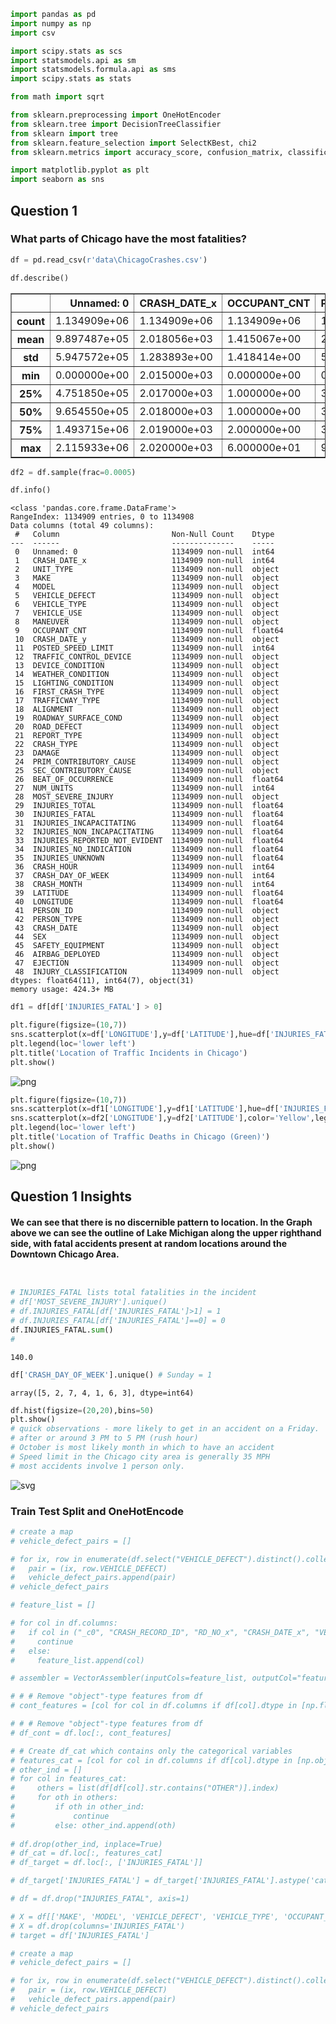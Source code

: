 ```python
import pandas as pd
import numpy as np 
import csv

import scipy.stats as scs
import statsmodels.api as sm
import statsmodels.formula.api as sms
import scipy.stats as stats

from math import sqrt

from sklearn.preprocessing import OneHotEncoder
from sklearn.tree import DecisionTreeClassifier
from sklearn import tree
from sklearn.feature_selection import SelectKBest, chi2
from sklearn.metrics import accuracy_score, confusion_matrix, classification_report

import matplotlib.pyplot as plt
import seaborn as sns
```

## Question 1

### What parts of Chicago have the most fatalities?


```python
df = pd.read_csv(r'data\ChicagoCrashes.csv')
```


```python
df.describe()
```




<div>
<style scoped>
    .dataframe tbody tr th:only-of-type {
        vertical-align: middle;
    }

    .dataframe tbody tr th {
        vertical-align: top;
    }

    .dataframe thead th {
        text-align: right;
    }
</style>
<table border="1" class="dataframe">
  <thead>
    <tr style="text-align: right;">
      <th></th>
      <th>Unnamed: 0</th>
      <th>CRASH_DATE_x</th>
      <th>OCCUPANT_CNT</th>
      <th>POSTED_SPEED_LIMIT</th>
      <th>BEAT_OF_OCCURRENCE</th>
      <th>NUM_UNITS</th>
      <th>INJURIES_TOTAL</th>
      <th>INJURIES_FATAL</th>
      <th>INJURIES_INCAPACITATING</th>
      <th>INJURIES_NON_INCAPACITATING</th>
      <th>INJURIES_REPORTED_NOT_EVIDENT</th>
      <th>INJURIES_NO_INDICATION</th>
      <th>INJURIES_UNKNOWN</th>
      <th>CRASH_HOUR</th>
      <th>CRASH_DAY_OF_WEEK</th>
      <th>CRASH_MONTH</th>
      <th>LATITUDE</th>
      <th>LONGITUDE</th>
    </tr>
  </thead>
  <tbody>
    <tr>
      <th>count</th>
      <td>1.134909e+06</td>
      <td>1.134909e+06</td>
      <td>1.134909e+06</td>
      <td>1.134909e+06</td>
      <td>1.134909e+06</td>
      <td>1.134909e+06</td>
      <td>1.134909e+06</td>
      <td>1.134909e+06</td>
      <td>1.134909e+06</td>
      <td>1.134909e+06</td>
      <td>1.134909e+06</td>
      <td>1.134909e+06</td>
      <td>1134909.0</td>
      <td>1.134909e+06</td>
      <td>1.134909e+06</td>
      <td>1.134909e+06</td>
      <td>1.134909e+06</td>
      <td>1.134909e+06</td>
    </tr>
    <tr>
      <th>mean</th>
      <td>9.897487e+05</td>
      <td>2.018056e+03</td>
      <td>1.415067e+00</td>
      <td>2.888418e+01</td>
      <td>1.233346e+03</td>
      <td>2.165137e+00</td>
      <td>2.475802e-01</td>
      <td>6.035726e-04</td>
      <td>2.275249e-02</td>
      <td>1.326565e-01</td>
      <td>9.156769e-02</td>
      <td>2.736757e+00</td>
      <td>0.0</td>
      <td>1.336699e+01</td>
      <td>4.147727e+00</td>
      <td>6.720912e+00</td>
      <td>4.185953e+01</td>
      <td>-8.767939e+01</td>
    </tr>
    <tr>
      <th>std</th>
      <td>5.947572e+05</td>
      <td>1.283893e+00</td>
      <td>1.418414e+00</td>
      <td>5.913001e+00</td>
      <td>6.996664e+02</td>
      <td>5.622482e-01</td>
      <td>7.719307e-01</td>
      <td>2.972218e-02</td>
      <td>1.928180e-01</td>
      <td>5.708199e-01</td>
      <td>4.417917e-01</td>
      <td>2.003230e+00</td>
      <td>0.0</td>
      <td>5.136826e+00</td>
      <td>1.960023e+00</td>
      <td>3.394992e+00</td>
      <td>8.411052e-02</td>
      <td>5.818758e-02</td>
    </tr>
    <tr>
      <th>min</th>
      <td>0.000000e+00</td>
      <td>2.015000e+03</td>
      <td>0.000000e+00</td>
      <td>0.000000e+00</td>
      <td>1.110000e+02</td>
      <td>1.000000e+00</td>
      <td>0.000000e+00</td>
      <td>0.000000e+00</td>
      <td>0.000000e+00</td>
      <td>0.000000e+00</td>
      <td>0.000000e+00</td>
      <td>0.000000e+00</td>
      <td>0.0</td>
      <td>0.000000e+00</td>
      <td>1.000000e+00</td>
      <td>1.000000e+00</td>
      <td>4.164467e+01</td>
      <td>-8.793401e+01</td>
    </tr>
    <tr>
      <th>25%</th>
      <td>4.751850e+05</td>
      <td>2.017000e+03</td>
      <td>1.000000e+00</td>
      <td>3.000000e+01</td>
      <td>7.250000e+02</td>
      <td>2.000000e+00</td>
      <td>0.000000e+00</td>
      <td>0.000000e+00</td>
      <td>0.000000e+00</td>
      <td>0.000000e+00</td>
      <td>0.000000e+00</td>
      <td>2.000000e+00</td>
      <td>0.0</td>
      <td>1.000000e+01</td>
      <td>2.000000e+00</td>
      <td>4.000000e+00</td>
      <td>4.178761e+01</td>
      <td>-8.772198e+01</td>
    </tr>
    <tr>
      <th>50%</th>
      <td>9.654550e+05</td>
      <td>2.018000e+03</td>
      <td>1.000000e+00</td>
      <td>3.000000e+01</td>
      <td>1.212000e+03</td>
      <td>2.000000e+00</td>
      <td>0.000000e+00</td>
      <td>0.000000e+00</td>
      <td>0.000000e+00</td>
      <td>0.000000e+00</td>
      <td>0.000000e+00</td>
      <td>2.000000e+00</td>
      <td>0.0</td>
      <td>1.400000e+01</td>
      <td>4.000000e+00</td>
      <td>7.000000e+00</td>
      <td>4.187639e+01</td>
      <td>-8.767473e+01</td>
    </tr>
    <tr>
      <th>75%</th>
      <td>1.493715e+06</td>
      <td>2.019000e+03</td>
      <td>2.000000e+00</td>
      <td>3.000000e+01</td>
      <td>1.821000e+03</td>
      <td>2.000000e+00</td>
      <td>0.000000e+00</td>
      <td>0.000000e+00</td>
      <td>0.000000e+00</td>
      <td>0.000000e+00</td>
      <td>0.000000e+00</td>
      <td>3.000000e+00</td>
      <td>0.0</td>
      <td>1.700000e+01</td>
      <td>6.000000e+00</td>
      <td>1.000000e+01</td>
      <td>4.192375e+01</td>
      <td>-8.763316e+01</td>
    </tr>
    <tr>
      <th>max</th>
      <td>2.115933e+06</td>
      <td>2.020000e+03</td>
      <td>6.000000e+01</td>
      <td>9.900000e+01</td>
      <td>2.535000e+03</td>
      <td>1.500000e+01</td>
      <td>2.100000e+01</td>
      <td>3.000000e+00</td>
      <td>6.000000e+00</td>
      <td>2.100000e+01</td>
      <td>1.500000e+01</td>
      <td>6.100000e+01</td>
      <td>0.0</td>
      <td>2.300000e+01</td>
      <td>7.000000e+00</td>
      <td>1.200000e+01</td>
      <td>4.202278e+01</td>
      <td>-8.752459e+01</td>
    </tr>
  </tbody>
</table>
</div>




```python
df2 = df.sample(frac=0.0005)
```


```python
df.info()
```

    <class 'pandas.core.frame.DataFrame'>
    RangeIndex: 1134909 entries, 0 to 1134908
    Data columns (total 49 columns):
     #   Column                         Non-Null Count    Dtype  
    ---  ------                         --------------    -----  
     0   Unnamed: 0                     1134909 non-null  int64  
     1   CRASH_DATE_x                   1134909 non-null  int64  
     2   UNIT_TYPE                      1134909 non-null  object 
     3   MAKE                           1134909 non-null  object 
     4   MODEL                          1134909 non-null  object 
     5   VEHICLE_DEFECT                 1134909 non-null  object 
     6   VEHICLE_TYPE                   1134909 non-null  object 
     7   VEHICLE_USE                    1134909 non-null  object 
     8   MANEUVER                       1134909 non-null  object 
     9   OCCUPANT_CNT                   1134909 non-null  float64
     10  CRASH_DATE_y                   1134909 non-null  object 
     11  POSTED_SPEED_LIMIT             1134909 non-null  int64  
     12  TRAFFIC_CONTROL_DEVICE         1134909 non-null  object 
     13  DEVICE_CONDITION               1134909 non-null  object 
     14  WEATHER_CONDITION              1134909 non-null  object 
     15  LIGHTING_CONDITION             1134909 non-null  object 
     16  FIRST_CRASH_TYPE               1134909 non-null  object 
     17  TRAFFICWAY_TYPE                1134909 non-null  object 
     18  ALIGNMENT                      1134909 non-null  object 
     19  ROADWAY_SURFACE_COND           1134909 non-null  object 
     20  ROAD_DEFECT                    1134909 non-null  object 
     21  REPORT_TYPE                    1134909 non-null  object 
     22  CRASH_TYPE                     1134909 non-null  object 
     23  DAMAGE                         1134909 non-null  object 
     24  PRIM_CONTRIBUTORY_CAUSE        1134909 non-null  object 
     25  SEC_CONTRIBUTORY_CAUSE         1134909 non-null  object 
     26  BEAT_OF_OCCURRENCE             1134909 non-null  float64
     27  NUM_UNITS                      1134909 non-null  int64  
     28  MOST_SEVERE_INJURY             1134909 non-null  object 
     29  INJURIES_TOTAL                 1134909 non-null  float64
     30  INJURIES_FATAL                 1134909 non-null  float64
     31  INJURIES_INCAPACITATING        1134909 non-null  float64
     32  INJURIES_NON_INCAPACITATING    1134909 non-null  float64
     33  INJURIES_REPORTED_NOT_EVIDENT  1134909 non-null  float64
     34  INJURIES_NO_INDICATION         1134909 non-null  float64
     35  INJURIES_UNKNOWN               1134909 non-null  float64
     36  CRASH_HOUR                     1134909 non-null  int64  
     37  CRASH_DAY_OF_WEEK              1134909 non-null  int64  
     38  CRASH_MONTH                    1134909 non-null  int64  
     39  LATITUDE                       1134909 non-null  float64
     40  LONGITUDE                      1134909 non-null  float64
     41  PERSON_ID                      1134909 non-null  object 
     42  PERSON_TYPE                    1134909 non-null  object 
     43  CRASH_DATE                     1134909 non-null  object 
     44  SEX                            1134909 non-null  object 
     45  SAFETY_EQUIPMENT               1134909 non-null  object 
     46  AIRBAG_DEPLOYED                1134909 non-null  object 
     47  EJECTION                       1134909 non-null  object 
     48  INJURY_CLASSIFICATION          1134909 non-null  object 
    dtypes: float64(11), int64(7), object(31)
    memory usage: 424.3+ MB
    


```python
df1 = df[df['INJURIES_FATAL'] > 0]
```


```python
plt.figure(figsize=(10,7))
sns.scatterplot(x=df['LONGITUDE'],y=df['LATITUDE'],hue=df['INJURIES_FATAL'])
plt.legend(loc='lower left')
plt.title('Location of Traffic Incidents in Chicago')
plt.show()
```


    
![png](Question1_files/Question1_7_0.png)
    



```python
plt.figure(figsize=(10,7))
sns.scatterplot(x=df1['LONGITUDE'],y=df1['LATITUDE'],hue=df['INJURIES_FATAL'],palette='Greens')
sns.scatterplot(x=df2['LONGITUDE'],y=df2['LATITUDE'],color='Yellow',legend='brief',alpha=.8)
plt.legend(loc='lower left')
plt.title('Location of Traffic Deaths in Chicago (Green)')
plt.show()
```


    
![png](Question1_files/Question1_8_0.png)
    


## Question 1 Insights

#### We can see that there is no discernible pattern to location. In the Graph above we can see the outline of Lake Michigan along the upper righthand side, with fatal accidents present at random locations around the Downtown Chicago Area.


```python

```


```python

```


```python
# INJURIES_FATAL lists total fatalities in the incident
# df['MOST_SEVERE_INJURY'].unique()
# df.INJURIES_FATAL[df['INJURIES_FATAL']>1] = 1
# df.INJURIES_FATAL[df['INJURIES_FATAL']==0] = 0
df.INJURIES_FATAL.sum()
#
```




    140.0




```python
df['CRASH_DAY_OF_WEEK'].unique() # Sunday = 1
```




    array([5, 2, 7, 4, 1, 6, 3], dtype=int64)




```python
df.hist(figsize=(20,20),bins=50)
plt.show()
# quick observations - more likely to get in an accident on a Friday.
# after or around 3 PM to 5 PM (rush hour)
# October is most likely month in which to have an accident
# Speed limit in the Chicago city area is generally 35 MPH 
# most accidents involve 1 person only. 
```


    
![svg](Question1_files/Question1_14_0.svg)
    


### Train Test Split and OneHotEncode


```python
# create a map 
# vehicle_defect_pairs = []

# for ix, row in enumerate(df.select("VEHICLE_DEFECT").distinct().collect()):
#   pair = (ix, row.VEHICLE_DEFECT)
#   vehicle_defect_pairs.append(pair)
# vehicle_defect_pairs
```


```python
# feature_list = []

# for col in df.columns:
#   if col in ("_c0", "CRASH_RECORD_ID", "RD_NO_x", "CRASH_DATE_x", "VEHICLE_ID_x", "MODEL", "CRASH_DATE_y", "DATE_POLICE_NOTIFIED", "BEAT_OF_OCCURRENCE", "MOST_SEVERE_INJURY", "PERSON_ID", "RD_NO", "INJURY_CLASSIFICATION", "LOCATION", "LONGITUDE", "LATITUDE", "CRASH_TYPE"):
#     continue
#   else:
#     feature_list.append(col)

# assembler = VectorAssembler(inputCols=feature_list, outputCol="features")
```


```python
# # # Remove "object"-type features from df
# cont_features = [col for col in df.columns if df[col].dtype in [np.float64, np.int64]]

# # # Remove "object"-type features from df
# df_cont = df.loc[:, cont_features]
```


```python
# # Create df_cat which contains only the categorical variables
# features_cat = [col for col in df.columns if df[col].dtype in [np.object]]
# other_ind = []
# for col in features_cat:
#     others = list(df[df[col].str.contains("OTHER")].index)
#     for oth in others:
#         if oth in other_ind:
#             continue
#         else: other_ind.append(oth)
    
# df.drop(other_ind, inplace=True)
# df_cat = df.loc[:, features_cat]
# df_target = df.loc[:, ['INJURIES_FATAL']]
```


```python
# df_target['INJURIES_FATAL'] = df_target['INJURIES_FATAL'].astype('category')

# df = df.drop("INJURIES_FATAL", axis=1)
```


```python
# X = df[['MAKE', 'MODEL', 'VEHICLE_DEFECT', 'VEHICLE_TYPE', 'OCCUPANT_CNT', 'MANEUVER', 'WEATHER_CONDITION', 'LIGHTING_CONDITION', 'ROAD_DEFECT', 'CRASH_TYPE', 'CRASH_HOUR','CRASH_DAY_OF_WEEK', 'PERSON_TYPE', 'SEX', 'EJECTION', 'SAFETY_EQUIPMENT']]
# X = df.drop(columns='INJURIES_FATAL')
# target = df['INJURIES_FATAL']
```


```python
# create a map 
# vehicle_defect_pairs = []

# for ix, row in enumerate(df.select("VEHICLE_DEFECT").distinct().collect()):
#   pair = (ix, row.VEHICLE_DEFECT)
#   vehicle_defect_pairs.append(pair)
# vehicle_defect_pairs
```


```python

```


```python

```


```python

```
